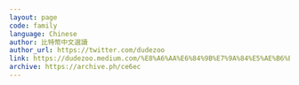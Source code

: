 ```yaml
---
layout: page
code: family
language: Chinese
author: 比特幣中文選讀
author_url: https://twitter.com/dudezoo
link: https://dudezoo.medium.com/%E8%A6%AA%E6%84%9B%E7%9A%84%E5%AE%B6%E4%BA%BA%E5%80%91-%E8%A6%AA%E6%84%9B%E7%9A%84%E6%9C%8B%E5%8F%8B%E5%80%91-e50a710b8768
archive: https://archive.ph/ce6ec
---
```

